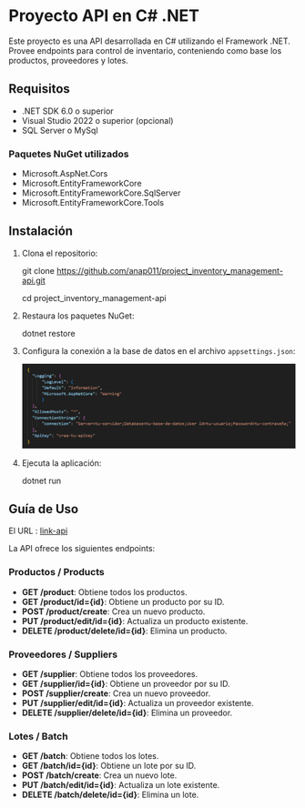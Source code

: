 # Proyecto API en C# .NET

Este proyecto es una API desarrollada en C# utilizando el Framework .NET. Provee endpoints para control de inventario, conteniendo como base los productos, proveedores y lotes. 

## Requisitos

- .NET SDK 6.0 o superior
- Visual Studio 2022 o superior (opcional)
- SQL Server o MySql

### Paquetes NuGet utilizados
- Microsoft.AspNet.Cors
- Microsoft.EntityFrameworkCore
- Microsoft.EntityFrameworkCore.SqlServer
- Microsoft.EntityFrameworkCore.Tools


## Instalación

1. Clona el repositorio:

    git clone https://github.com/anap011/project_inventory_management-api.git
    
    cd project_inventory_management-api

2. Restaura los paquetes NuGet:

    dotnet restore

3. Configura la conexión a la base de datos en el archivo `appsettings.json`:

    ![code](appsettings.png)


6. Ejecuta la aplicación:

    dotnet run


## Guía de Uso

El URL : [link-api](http://www.api-inventory-management.somee.com)

La API ofrece los siguientes endpoints:

### Productos / Products

- **GET /product**: Obtiene todos los productos.
- **GET /product/id={id}**: Obtiene un producto por su ID.
- **POST /product/create**: Crea un nuevo producto.
- **PUT /product/edit/id={id}**: Actualiza un producto existente.
- **DELETE /product/delete/id={id}**: Elimina un producto.


### Proveedores / Suppliers

- **GET /supplier**: Obtiene todos los proveedores.
- **GET /supplier/id={id}**: Obtiene un proveedor por su ID.
- **POST /supplier/create**: Crea un nuevo proveedor.
- **PUT /supplier/edit/id={id}**: Actualiza un proveedor existente.
- **DELETE /supplier/delete/id={id}**: Elimina un proveedor.

### Lotes / Batch

- **GET /batch**: Obtiene todos los lotes.
- **GET /batch/id={id}**: Obtiene un lote por su ID.
- **POST /batch/create**: Crea un nuevo lote.
- **PUT /batch/edit/id={id}**: Actualiza un lote existente.
- **DELETE /batch/delete/id={id}**: Elimina un lote.

